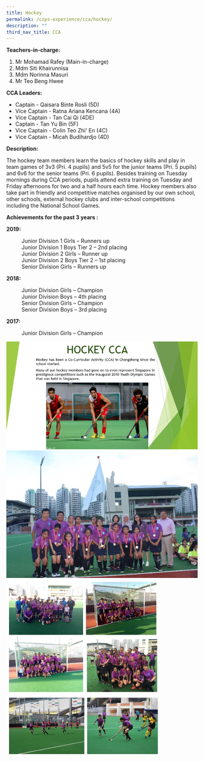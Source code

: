 ```yaml
---
title: Hockey
permalink: /czps-experience/cca/hockey/
description: ""
third_nav_title: CCA
---
```

<p><strong>Teachers-in-charge:&nbsp;</strong></p>
<ol>
<li>Mr Mohamad Rafey (Main-in-charge)</li>
<li>Mdm Siti Khairunnisa</li>
<li>Mdm Norinna Masuri</li>
<li>Mr Teo Beng Hwee</li>
</ol>
<p><strong>CCA Leaders:</strong></p>
<ul>
<li>Captain - Qaisara Binte Rosli (5D)</li>
<li>Vice Captain - Ratna Ariana Kencana (4A)</li>
<li>Vice Captain - Tan Cai Qi (4DE)</li>
<li>Captain - Tan Yu Bin (5F)</li>
<li>Vice Captain - Colin Teo Zhi' En (4C)</li>
<li>Vice Captain - Micah Budihardjo (4D)</li>
</ul>
<p><strong>Description:</strong></p>
<p>The hockey team members learn the basics of hockey skills and play in team games of 3v3 (Pri. 4 pupils) and 5v5 for the junior teams (Pri. 5 pupils) and 6v6 for the senior teams (Pri. 6 pupils). Besides training on Tuesday mornings during CCA periods, pupils attend extra training on Tuesday and Friday afternoons for two and a half hours each time. Hockey members also take part in friendly and competitive matches organised by our own school, other schools, external hockey clubs and inter-school competitions including the National School Games.</p>
<p><strong>Achievements for the past 3 years :</strong></p>
<p><strong>2019: </strong></p>
<p style="padding-left: 40px;">Junior Division 1 Girls &ndash; Runners up<br />Junior Division 1 Boys Tier 2 &ndash; 2nd placing<br />Junior Division 2 Girls &ndash; Runner up<br />Junior Division 2 Boys Tier 2 &ndash; 1st placing<br />Senior Division Girls &ndash; Runners up</p>
<p><strong>2018: </strong></p>
<p style="padding-left: 40px;">Junior Division Girls &ndash; Champion<br />Junior Division Boys &ndash; 4th placing<br />Senior Division Girls &ndash; Champion<br />Senior Division Boys &ndash; 3rd placing</p>
<p><strong>2017: </strong></p>
<p style="padding-left: 40px;">Junior Division Girls &ndash; Champion</p>
<img src="/images/hockey.gif">
<img src="/images/hock1.jpg">
<img style="width: 80%;" src="/images/hock2.jpg">
<img style="width: 80%;" src="/images/hock3.jpg">
